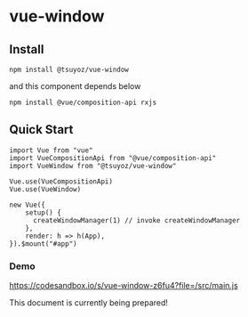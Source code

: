 # vue-window

## Install
```
npm install @tsuyoz/vue-window
```
and this component depends below
```
npm install @vue/composition-api rxjs
```
## Quick Start
```
import Vue from "vue"
import VueCompositionApi from "@vue/composition-api"
import VueWindow from "@tsuyoz/vue-window"

Vue.use(VueCompositionApi)
Vue.use(VueWindow)

new Vue({
    setup() {
      createWindowManager(1) // invoke createWindowManager
    },
    render: h => h(App),
}).$mount("#app")
```

### Demo
https://codesandbox.io/s/vue-window-z6fu4?file=/src/main.js   
   
This document is currently being prepared! 
